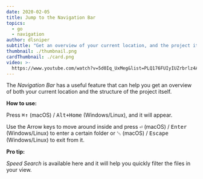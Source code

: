 ```yaml
---
date: 2020-02-05
title: Jump to the Navigation Bar
topics:
  - go
  - navigation
author: dlsniper
subtitle: "Get an overview of your current location, and the project itself"
thumbnail: ./thumbnail.png
cardThumbnail: ./card.png
video: >-
  https://www.youtube.com/watch?v=5d0Iq_UxMeg&list=PLQ176FUIyIUZrbrlz4AY1V8VzBJKZyVlW&index=58
---
```


The _Navigation Bar_ has a useful feature that can help you get an overview of both your current location and the structure of the project itself.

**How to use:**

Press <kbd>⌘↑</kbd> (macOS) / <kbd>Alt+Home</kbd> (Windows/Linux), and it will appear.

Use the Arrow keys to move around inside and press <kbd>⏎</kbd> (macOS) / <kbd>Enter</kbd> (Windows/Linux) to enter a certain folder or <kbd>␛</kbd> (macOS) / <kbd>Escape</kbd> (Windows/Linux) to exit from it.

**Pro tip:**

_Speed Search_ is available here and it will help you quickly filter the files in your view.
